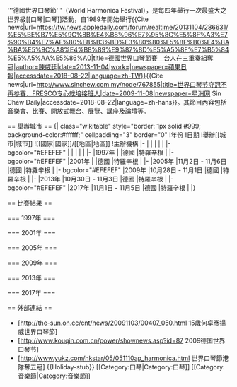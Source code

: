 '''德國世界口琴節'''（World Harmonica Festival），是每四年舉行一次最盛大之世界級[[口琴|口琴]]活動，自1989年開始舉行<ref>{{Cite news|url=https://tw.news.appledaily.com/forum/realtime/20131104/286631/%E5%BE%B7%E5%9C%8B%E4%B8%96%E7%95%8C%E5%8F%A3%E7%90%B4%E7%AF%80%E8%B3%BD%E3%80%80%E5%8F%B0%E4%BA%BA%E5%9C%A8%E4%B8%89%E9%87%8D%E5%A5%8F%E7%B5%84%E5%A5%AA%E5%86%A0|title=德國世界口琴節賽　台人在三重奏組奪冠|author=陳威廷|date=2013-11-04|work=|newspaper=蘋果日報|accessdate=2018-08-22|language=zh-TW}}</ref><ref>{{Cite news|url=http://www.sinchew.com.my/node/767855|title=世界口琴节夺冠不再参赛．FRESCO专心栽培接班人|date=2009-11-08|newspaper=星洲网 Sin Chew Daily|accessdate=2018-08-22|language=zh-hans}}</ref>。其節目內容包括音樂會、比賽、開放式舞台、展覽、講座及論壇等。

== 舉辦城市 ==
{| class="wikitable" style="border: 1px solid #999; background-color:#ffffff;" cellpadding="3" border="0"
!年份
!日期
!舉辦[[城市|城市]]
![[國家|國家]]/[[地區|地區]]
!主辦機構
|-
|
|
|
|
|
|- bgcolor="#EFEFEF"
|
|
|
|
|
|-
|1997年
|
|德國
|特羅辛根
|
|- bgcolor="#EFEFEF"
|2001年
|
|德國
|特羅辛根
|
|-
|2005年
|11月2日 - 11月6日
|德國
|特羅辛根
|
|- bgcolor="#EFEFEF"
|2009年
|10月28日 - 11月1日
|德國
|特羅辛根
|
|-
|2013年
|10月30日 - 11月3日
|德國
|特羅辛根
|
|- bgcolor="#EFEFEF"
|2017年
|11月1日 - 11月5日
|德國
|特羅辛根
|
|}

== 比賽結果 ==

=== 1997年 ===

=== 2001年 ===

=== 2005年 ===

=== 2009年 ===

=== 2013年 ===

=== 2017年 ===

== 外部連結 ==

* [http://the-sun.on.cc/cnt/news/20091103/00407_050.html 15歲何卓彥揚威世界口琴節]
* [http://www.kouqin.com.cn/power/shownews.asp?id=87 2009德国世界口琴节]
* [http://www.yukz.com/hkstar/05/051110ap_harmonica.html 世界口琴節港隊奪五冠]
{{Holiday-stub}}
[[Category:口琴|Category:口琴]]
[[Category:音樂節|Category:音樂節]]